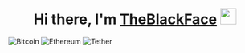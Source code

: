 <h1 align="center">Hi there, I'm <a href="https://daniilshat.ru/" target="_blank">TheBlackFace</a> 
<img src="https://github.com/blackcater/blackcater/raw/main/images/Hi.gif" height="32"/></h1>


![Bitcoin](https://img.shields.io/badge/Bitcoin-000?style=for-the-badge&logo=bitcoin&logoColor=white)
![Ethereum](https://img.shields.io/badge/Ethereum-3C3C3D?style=for-the-badge&logo=Ethereum&logoColor=white)
![Tether](https://img.shields.io/badge/tether-168363?style=for-the-badge&logo=tether&logoColor=white)
